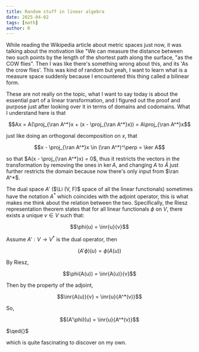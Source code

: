 ```yaml
---
title: Random stuff in linear algebra
date: 2025-04-02
tags: [math]
author: R
---
```


While reading the Wikipedia article about metric spaces just now, it was talking about the motivation like "We can measure the distance between two such points by the length of the shortest path along the surface, "as the COW flies". Then I was like there's something wrong about this, and its 'As the crow flies'. This was kind of random but yeah, I want to learn what is a measure space suddenly because I encountered this thing called a bilinear form.

These are not really on the topic, what I want to say today is about the essential part of a linear transformation, and I figured out the proof and purpose just after looking over it in terms of domains and codomains. What I understand here is that

$$Ax = A(\proj_{\ran A^*}x + (x - \proj_{\ran A^*}x)) = A\proj_{\ran A^*}x$$

just like doing an orthogonal decomposition on $x$, that 

$$x - \proj_{\ran A^*}x \in (\ran A^*)^\perp = \ker A$$

so that
$A(x - \proj_{\ran A^*}x) = 0$, thus it restricts the vectors in the transformation by removing the ones in $\ker A$, and changing $A$ to $\tilde{A}$ just further restricts the domain because now there's only input from $\ran A^*$. 

The dual space $A'$ ($\Li (V, F)$ space of all the linear functionals) sometimes have the notation $A^*$ which coincides with the adjoint operator, this is what makes me think about the relation between the two. Specifically, the Riesz representation theorem states that for all linear functionals $\phi$ on $V$, there exists a unique $v \in V$ such that:

$$\phi(u) = \inr{u}{v}$$

Assume $A': V \to V^*$ is the dual operator, then

$$(A'\phi)(u) = \phi(A(u))$$

By Riesz,

$$\phi(A(u)) = \inr{A(u)}{v}$$

Then by the property of the adjoint,

$$\inr{A(u)}{v} = \inr{u}{A^*(v)}$$

So,

$$(A'\phi)(u) = \inr{u}{A^*(v)}$$

$\qed{}$

which is quite fascinating to discover on my own.